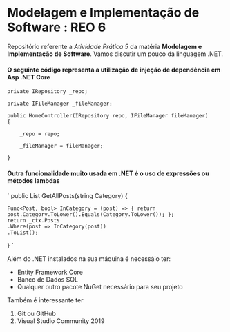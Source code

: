 # Modelagem e Implementação de Software : REO 6

Repositório referente a *Atividade Prática 5* da matéria **Modelagem e Implementação de Software**. Vamos discutir um pouco da linguagem .NET.


#### O seguinte código representa a utilização de injeção de dependência em Asp .NET Core
```
private IRepository _repo;

private IFileManager _fileManager;

public HomeController(IRepository repo, IFileManager fileManager)
{

    _repo = repo;
    
    _fileManager = fileManager;
    
}
```

#### Outra funcionalidade muito usada em .NET é o uso de expressões ou métodos lambdas
`
public List<Post> GetAllPosts(string Category)
{

    Func<Post, bool> InCategory = (post) => { return post.Category.ToLower().Equals(Category.ToLower()); };
    return _ctx.Posts
    .Where(post => InCategory(post))
    .ToList();
}
`

Além do .NET instalados na sua máquina é necessáio ter:
 * Entity Framework Core
 * Banco de Dados SQL
 * Qualquer outro pacote NuGet necessário para seu projeto

Também é interessante ter
1. Git ou GitHub
2. Visual Studio Community 2019
